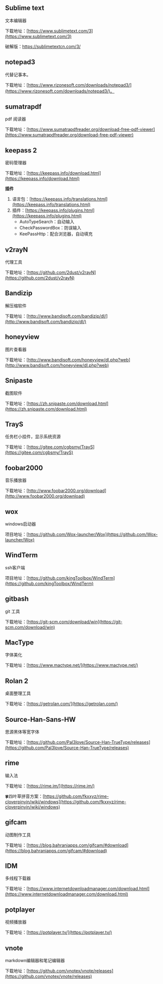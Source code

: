 ## Sublime text

文本编辑器

下载地址：[https://www.sublimetext.com/3](https://www.sublimetext.com/3)

破解版：https://sublimetextcn.com/3/



## notepad3

代替记事本。

下载地址：[https://www.rizonesoft.com/downloads/notepad3/](https://www.rizonesoft.com/downloads/notepad3/)。



## sumatrapdf

pdf 阅读器

下载地址：[https://www.sumatrapdfreader.org/download-free-pdf-viewer](https://www.sumatrapdfreader.org/download-free-pdf-viewer)



## keepass 2

密码管理器

下载地址：[https://keepass.info/download.html](https://keepass.info/download.html)

**插件**

1. 语言包：[https://keepass.info/translations.html](https://keepass.info/translations.html)
2. 插件：[https://keepass.info/plugins.html](https://keepass.info/plugins.html)
   * AutoTypeSearch：自动输入
   * CheckPasswordBox：防误输入
   * KeePassHttp：配合浏览器，自动填充



## v2rayN

代理工具

下载地址：[https://github.com/2dust/v2rayN](https://github.com/2dust/v2rayN)



## Bandizip

解压缩软件

下载地址：[http://www.bandisoft.com/bandizip/dl/](http://www.bandisoft.com/bandizip/dl/)



## honeyview

图片查看器

下载地址：[http://www.bandisoft.com/honeyview/dl.php?web](http://www.bandisoft.com/honeyview/dl.php?web)



## Snipaste

截图软件

下载地址：[https://zh.snipaste.com/download.html](https://zh.snipaste.com/download.html)



## TrayS

任务栏小挂件，显示系统资源

下载地址：[https://gitee.com/cgbsmy/TrayS](https://gitee.com/cgbsmy/TrayS)



## foobar2000

音乐播放器

下载地址：[http://www.foobar2000.org/download](http://www.foobar2000.org/download)



## wox

windows启动器

项目地址：[https://github.com/Wox-launcher/Wox](https://github.com/Wox-launcher/Wox)



## WindTerm

ssh客户端

项目地址：[https://github.com/kingToolbox/WindTerm](https://github.com/kingToolbox/WindTerm)



## gitbash

git 工具

下载地址：[https://git-scm.com/download/win](https://git-scm.com/download/win)



## MacType

字体美化

下载地址：[https://www.mactype.net/](https://www.mactype.net/)



## Rolan 2

桌面整理工具

下载地址：[https://getrolan.com/](https://getrolan.com/)



## Source-Han-Sans-HW

思源黑体等宽字体

下载地址：[https://github.com/Pal3love/Source-Han-TrueType/releases](https://github.com/Pal3love/Source-Han-TrueType/releases)



## rime

输入法

下载地址：[https://rime.im/](https://rime.im/)

🍀️四叶草拼音方案：[https://github.com/fkxxyz/rime-cloverpinyin/wiki/windows](https://github.com/fkxxyz/rime-cloverpinyin/wiki/windows)



## gifcam

动图制作工具

下载地址：[https://blog.bahraniapps.com/gifcam/#download](https://blog.bahraniapps.com/gifcam/#download)



## IDM

多线程下载器

下载地址：[https://www.internetdownloadmanager.com/download.html](https://www.internetdownloadmanager.com/download.html)



## potplayer

视频播放器

下载地址：[https://potplayer.tv/](https://potplayer.tv/)


## vnote

markdown编辑器和笔记编辑器

下载地址：[https://github.com/vnotex/vnote/releases](https://github.com/vnotex/vnote/releases)
